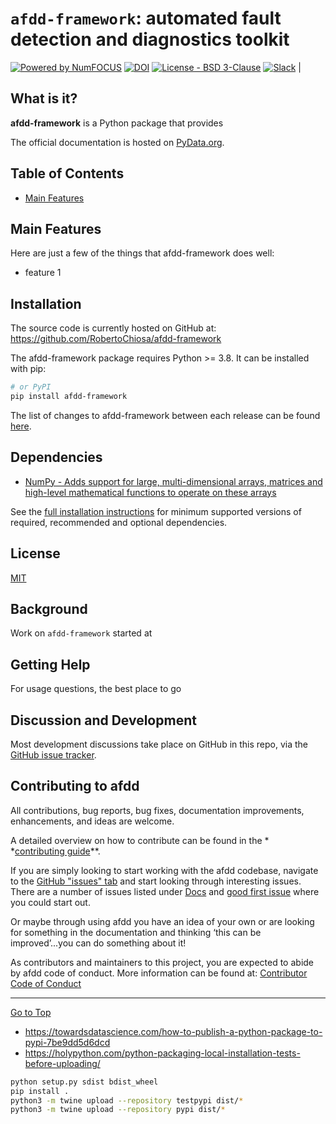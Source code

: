 # `afdd-framework`: automated fault detection and diagnostics toolkit

[![Powered by NumFOCUS](https://img.shields.io/badge/powered%20by-BAEDALAB-orange.svg?style=flat&colorA=E1523D&colorB=007D8A)](https://numfocus.org) [![DOI](https://zenodo.org/badge/DOI/10.5281/zenodo.3509134.svg)](https://doi.org/10.5281/zenodo.3509134) [![License - BSD 3-Clause](https://img.shields.io/pypi/l/afdd.svg)](https://github.com/RobertoChiosa/afdd/blob/main/LICENSE) [![Slack](https://img.shields.io/badge/join_Slack-information-brightgreen.svg?logo=slack)](https://afdd.pydata.org/docs/dev/development/community.html?highlight=slack#community-slack) |

## What is it?

**afdd-framework** is a Python package that provides

The official documentation is hosted on [PyData.org](https://afdd-framework.pydata.org/afdd-framework-docs/stable/).

## Table of Contents

- [Main Features](#main-features)

## Main Features

Here are just a few of the things that afdd-framework does well:

- feature 1

## Installation

The source code is currently hosted on GitHub at:
https://github.com/RobertoChiosa/afdd-framework

The afdd-framework package requires Python >= 3.8. It can be installed with pip:

```sh
# or PyPI
pip install afdd-framework
```

The list of changes to afdd-framework between each release can be found
[here](https://github.com/RobertoChiosa/afdd-framework/CHANGELOG.md).

## Dependencies

- [NumPy - Adds support for large, multi-dimensional arrays, matrices and high-level mathematical functions to operate on these arrays](https://www.numpy.org)

See
the [full installation instructions](https://afdd-framework.pydata.org/afdd-framework-docs/stable/install.html#dependencies)
for
minimum supported versions of required, recommended and optional dependencies.

## License

[MIT](LICENSE)

## Background

Work on ``afdd-framework`` started at

## Getting Help

For usage questions, the best place to go

## Discussion and Development

Most development discussions take place on GitHub in this repo, via
the [GitHub issue tracker](https://github.com/RobertoChiosa/afdd-framework/issues).

## Contributing to afdd

[//]: # ([![Open Source Helpers]&#40;https://www.codetriage.com/RobertoChiosa/afdd/badges/users.svg&#41;]&#40;https://www.codetriage.com/RobertoChiosa/afdd&#41;)

All contributions, bug reports, bug fixes, documentation improvements, enhancements, and ideas are welcome.

A detailed overview on how to contribute can be found in the *
*[contributing guide](https://github.com/RobertoChiosa/afdd-framework/CONTRIBUTING.md)**.

If you are simply looking to start working with the afdd codebase, navigate to
the [GitHub "issues" tab](https://github.com/RobertoChiosa/afdd-framework/issues) and start looking through interesting
issues.
There are a number of issues listed
under [Docs](https://github.com/RobertoChiosa/afdd-framework/issues?labels=Docs&sort=updated&state=open)
and [good first issue](https://github.com/RobertoChiosa/afdd/issues?labels=good+first+issue&sort=updated&state=open)
where you could start out.

Or maybe through using afdd you have an idea of your own or are looking for something in the documentation and
thinking ‘this can be improved’...you can do something about it!

As contributors and maintainers to this project, you are expected to abide by afdd code of conduct. More information
can be found at: [Contributor Code of Conduct](https://github.com/RobertoChiosa/.github/blob/master/CODE_OF_CONDUCT.md)

<hr>

[Go to Top](#table-of-contents)

* https://towardsdatascience.com/how-to-publish-a-python-package-to-pypi-7be9dd5d6dcd
* https://holypython.com/python-packaging-local-installation-tests-before-uploading/

```bash
python setup.py sdist bdist_wheel
pip install .
python3 -m twine upload --repository testpypi dist/*
python3 -m twine upload --repository pypi dist/*
```
